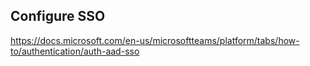 ## Configure SSO

https://docs.microsoft.com/en-us/microsoftteams/platform/tabs/how-to/authentication/auth-aad-sso
